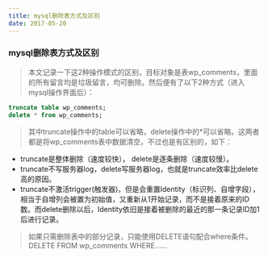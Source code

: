 ```yaml
---
title: mysql删除表方式及区别
date: 2017-05-20
---
```


### mysql删除表方式及区别

> 本文记录一下这2种操作模式的区别，目标对象是表wp_comments，里面的所有留言均是垃圾留言，均可删除。然后便有了以下2种方式（进入mysql操作界面后）：

```sql
truncate table wp_comments;
delete * from wp_comments;
```
> 其中truncate操作中的table可以省略，delete操作中的*可以省略。这两者都是将wp_comments表中数据清空，不过也是有区别的，如下：

- truncate是整体删除（速度较快）， delete是逐条删除（速度较慢）。
- truncate不写服务器log，delete写服务器log，也就是truncate效率比delete高的原因。
- truncate不激活trigger(触发器)，但是会重置Identity（标识列、自增字段），相当于自增列会被置为初始值，又重新从1开始记录，而不是接着原来的ID数。而delete删除以后，Identity依旧是接着被删除的最近的那一条记录ID加1后进行记录。
> 如果只需删除表中的部分记录，只能使用DELETE语句配合where条件。 DELETE FROM wp_comments WHERE……